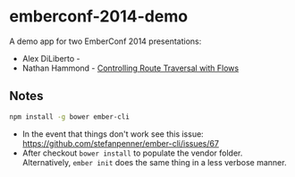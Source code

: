 emberconf-2014-demo
===================

A demo app for two EmberConf 2014 presentations:

- Alex DiLiberto - 
- Nathan Hammond - [Controlling Route Traversal with Flows](http://emberconf.com/schedule.html#hammond)

## Notes

```bash
npm install -g bower ember-cli
```

- In the event that things don't work see this issue: https://github.com/stefanpenner/ember-cli/issues/67
- After checkout `bower install` to populate the vendor folder. Alternatively, `ember init` does the same thing in a less verbose manner.
